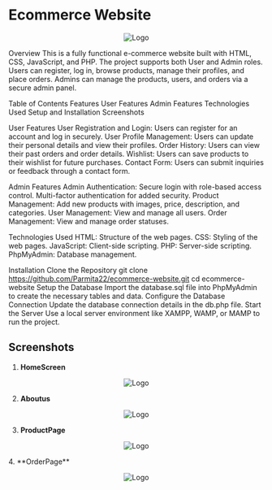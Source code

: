 <h1> Ecommerce Website </h1>
<p align="center">
  <img src="images/logo.png" alt="Logo" />
</p>

Overview
This is a fully functional e-commerce website built with HTML, CSS, JavaScript, and PHP. The project supports both User and Admin roles. Users can register, log in, browse products, manage their profiles, and place orders. Admins can manage the products, users, and orders via a secure admin panel.

Table of Contents
Features
User Features
Admin Features
Technologies Used
Setup and Installation
Screenshots

User Features
User Registration and Login: Users can register for an account and log in securely.
User Profile Management: Users can update their personal details and view their profiles.
Order History: Users can view their past orders and order details.
Wishlist: Users can save products to their wishlist for future purchases.
Contact Form: Users can submit inquiries or feedback through a contact form.


Admin Features 
Admin Authentication: Secure login with role-based access control.
Multi-factor authentication for added security.
Product Management: Add new products with images, price, description, and categories.
User Management: View and manage all users.
Order Management: View and manage order statuses.

Technologies Used
HTML: Structure of the web pages.
CSS: Styling of the web pages.
JavaScript: Client-side scripting.
PHP: Server-side scripting.
PhpMyAdmin: Database management.


Installation
Clone the Repository
git clone https://github.com/Parmita22/ecommerce-website.git
cd ecommerce-website
Setup the Database
Import the database.sql file into PhpMyAdmin to create the necessary tables and data.
Configure the Database Connection
Update the database connection details in the db.php file.
Start the Server
Use a local server environment like XAMPP, WAMP, or MAMP to run the project.

## Screenshots
1. **HomeScreen**
<p align="center">
  <img src="images/homepage.png" alt="Logo" />
</p>

2. **Aboutus**
  <p align="center">
  <img src="images/aboutuspage.png" alt="Logo" />
</p>

3. **ProductPage**
  <p align="center">
  <img src="images/productspage.png" alt="Logo" />
</p> 
4. **OrderPage**
  <p align="center">
  <img src="images/orderpage.png" alt="Logo" />
</p>
